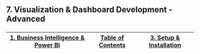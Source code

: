 ## 7. Visualization & Dashboard Development - Advanced

###

###


|[1. Business Intelligence & Power BI](https://github.com/ErikKBethke/powerbilearn/blob/master/docs/Business%20Intelligence%20%26%20Power%20BI.md#1-business-intelligence--power-bi)|[Table of Contents](https://github.com/ErikKBethke/powerbilearn#table-of-contents)|[3. Setup & Installation](https://github.com/ErikKBethke/powerbilearn/blob/master/docs/Setup%20%26%20Installation.md#3-setup--installation)|
|:---:|:---:|:---:|
